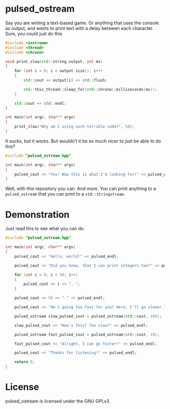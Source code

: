 # pulsed_ostream

Say you are writing a text-based game. Or anything that uses the console as output, and wants to print text with a delay between each character. Sure, you could just do this

```c++
#include <iostream>
#include <thread>
#include <chrono>

void print_slow(std::string output, int ms)
{
	for (int i = 0; i < output.size(); i++)
	{
		std::cout << output[i] << std::flush;

		std::this_thread::sleep_for(std::chrono::milliseconds(ms));
	}

	std::cout << std::endl;
}

int main(int argc, char** argv)
{
	print_slow("Why am I using such terrible code?", 50);
}
```

It sucks, but it works. But wouldn't it be so much nicer to just be able to do this?

```c++
#include "pulsed_ostream.hpp"

int main(int argc, char** argv)
{
	pulsed_cout << "Yes! Now this is what I'm looking for!" << pulsed_endl;
}
```

Well, with this repository you can. And more. You can print anything to a `pulsed_ostream` that you can print to a `std::stringstream`.

# Demonstration

Just read this to see what you can do.

```c++
#include "pulsed_ostream.hpp"

int main(int argc, char** argv)
{
	pulsed_cout << "Hello, world!" << pulsed_endl;

	pulsed_cout << "Did you know, that I can print integers too?" << pulsed_endl;

	for (int i = 0; i < 50; i++)
	{
		pulsed_cout << i << ", ";
	}

	pulsed_cout << 50 << "." << pulsed_endl;

	pulsed_cout << "Am I going too fast for you? Here, I'll go slower." << pulsed_endl;

	pulsed_ostream slow_pulsed_cout = pulsed_ostream(std::cout, 100);

	slow_pulsed_cout << "How's this? Too slow?" << pulsed_endl;

	pulsed_ostream fast_pulsed_cout = pulsed_ostream(std::cout, 10);

	fast_pulsed_cout << "Alright, I can go faster!" << pulsed_endl;

	pulsed_cout << "Thanks for listening!" << pulsed_endl;

	return 0;
}
```

# License

pulsed_ostream is licensed under the GNU GPLv3.